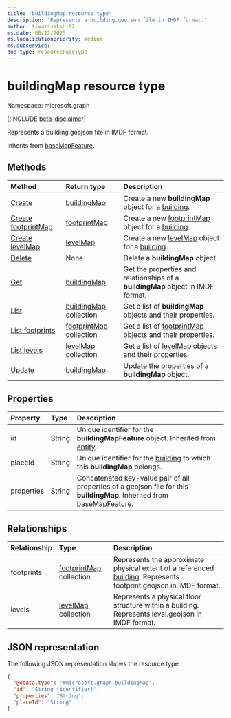 ```yaml
---
title: "buildingMap resource type"
description: "Represents a building.geojson file in IMDF format."
author: tiwarisakshi02
ms.date: 06/12/2025
ms.localizationpriority: medium
ms.subservice: 
doc_type: resourcePageType
---
```


# buildingMap resource type

Namespace: microsoft.graph

[!INCLUDE [beta-disclaimer](../../includes/beta-disclaimer.md)]

Represents a building.geojson file in IMDF format.

Inherits from [baseMapFeature](./basemapfeature.md).


## Methods
|Method|Return type|Description|
|:---|:---|:---|
|[Create](../api/building-post-map.md)|[buildingMap](./buildingmap.md)|Create a new **buildingMap** object for a [building](./building.md).|
|[Create footprintMap](../api/buildingmap-post-footprints.md)|[footprintMap](./footprintmap.md)|Create a new [footprintMap](./footprintmap.md) object for a [building](./building.md).|
|[Create levelMap](../api/buildingmap-post-levels.md)|[levelMap](./levelmap.md)|Create a new [levelMap](./levelmap.md) object for a [building](./building.md).|
|[Delete](../api/building-delete-map.md)|None|Delete a **buildingMap** object.|
|[Get](../api/buildingmap-get.md)|[buildingMap](./buildingmap.md)|Get the properties and relationships of a **buildingMap** object in IMDF format.|
|[List](../api/building-list-map.md)|[buildingMap](./buildingmap.md) collection|Get a list of **buildingMap** objects and their properties.|
|[List footprints](../api/buildingmap-list-footprints.md)|[footprintMap](./footprintmap.md) collection|Get a list of [footprintMap](./footprintmap.md) objects and their properties.|
|[List levels](../api/buildingmap-list-levels.md)|[levelMap](./levelmap.md) collection|Get a list of [levelMap](./levelmap.md) objects and their properties.|
|[Update](../api/buildingmap-update.md)|[buildingMap](./buildingmap.md)|Update the properties of a **buildingMap** object.|

## Properties
|Property|Type|Description|
|:---|:---|:---|
|id|String|Unique identifier for the **buildingMapFeature** object. Inherited from [entity](./entity.md). |
|placeId|String|Unique identifier for the [building](./building.md) to which this **buildingMap** belongs. |
|properties|String|Concatenated key-value pair of all properties of a geojson file for this **buildingMap**. Inherited from [baseMapFeature](./basemapfeature.md).|

## Relationships
|Relationship|Type|Description|
|:---|:---|:---|
|footprints|[footprintMap](./footprintmap.md) collection|Represents the approximate physical extent of a referenced [building](./building.md). Represents footprint.geojson in IMDF format.|
|levels|[levelMap](./levelmap.md) collection|Represents a physical floor structure within a building. Represents level.geojson in IMDF format.|

## JSON representation
The following JSON representation shows the resource type.
<!-- {
  "blockType": "resource",
  "keyProperty": "id",
  "@odata.type": "microsoft.graph.buildingMap",
  "baseType": "microsoft.graph.baseMapFeature",
  "openType": false
}
-->
``` json
{
  "@odata.type": "#microsoft.graph.buildingMap",
  "id": "String (identifier)",
  "properties": "String",
  "placeId": "String"
}
```

